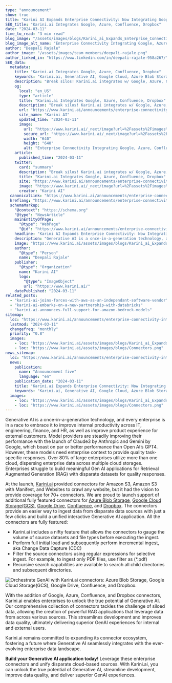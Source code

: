 ```yaml
---
type: "announcement"
show: true
title: "Karini AI Expands Enterprise Connectivity: Now Integrating Google, Azure, Confluence, and Dropbox"
SEO_title: "Karini.ai Integrates Google, Azure, Confluence, Dropbox"
date: "2024-03-11"
time_to_read: "3 min read"
blog_image: "/assets/images/blogs/Karini_ai_Expands_Enterprise_Connectivity.png"
blog_image_alt_name: "Enterprise Connectivity Integrating Google, Azure, Confluence, Dropbox"
author: "Deepali Rajale"
author_image: "/assets/images/team_members/deepali-rajale.png"
author_linked_in: "https://www.linkedin.com/in/deepali-rajale-958a267/"
SEO_data:
  metadata:
    title: "Karini.ai Integrates Google, Azure, Confluence, Dropbox"
    keywords: "Karini.ai, Generative AI, Google Cloud, Azure Blob Storage, Confluence, Dropbox, enterprise connectivity, RAG applications"
    description: "Break silos! Karini.ai integrates w/ Google, Azure, Confluence, Dropbox for enterprise GenAI apps. #NoCodeAI"
    og:
      local: "en_US"
      type: "article"
      title: "Karini.ai Integrates Google, Azure, Confluence, Dropbox"
      description: "Break silos! Karini.ai integrates w/ Google, Azure, Confluence, Dropbox for enterprise GenAI apps. #NoCodeAI"
      url: "https://www.karini.ai/announcements/enterprise-connectivity-integrating-google-azure-confluence-dropbox"
      site_name: "Karini AI"
      updated_time: "2024-03-11"
      image:
        url: "https://www.karini.ai/_next/image?url=%2Fassets%2Fimages%2Fblogs%2FKarini_ai_Expands_Enterprise_Connectivity.png&w=640&q=75"
        secure_url: "https://www.karini.ai/_next/image?url=%2Fassets%2Fimages%2Fblogs%2FKarini_ai_Expands_Enterprise_Connectivity.png&w=640&q=75"
        width: "640"
        height: "640"
        alt: "Enterprise Connectivity Integrating Google, Azure, Confluence, Dropbox"
    article:
      published_time: "2024-03-11"
    twitter:
      card: "summary"
      description: "Break silos! Karini.ai integrates w/ Google, Azure, Confluence, Dropbox for enterprise GenAI apps. #NoCodeAI"
      title: "Karini.ai Integrates Google, Azure, Confluence, Dropbox"
      site: "https://www.karini.ai/announcements/enterprise-connectivity-integrating-google-azure-confluence-dropbox"
      image: "https://www.karini.ai/_next/image?url=%2Fassets%2Fimages%2Fblogs%2FKarini_ai_Expands_Enterprise_Connectivity.png&w=640&q=75"
      creator: "Karini AI"
  canonicalLink: "https://www.karini.ai/announcements/enterprise-connectivity-integrating-google-azure-confluence-dropbox"
  hreflang: "https://www.karini.ai/announcements/enterprise-connectivity-integrating-google-azure-confluence-dropbox"
  schemaMarkup:
    "@context": "https://schema.org"
    "@type": "NewsArticle"
    mainEntityOfPage:
      "@type": "WebPage"
      "@id": "https://www.karini.ai/announcements/enterprise-connectivity-integrating-google-azure-confluence-dropbox"
    headline: "Karini AI Expands Enterprise Connectivity: Now Integrating Google, Azure, Confluence, and Dropbox"
    description: "Generative AI is a once-in-a-generation technology, and every enterprise is in a race to embrace it to improve internal productivity across IT, engineering, finance, and HR, as well as improve product experience for external customers."
    image: "https://www.karini.ai/assets/images/blogs/Karini_ai_Expands_Enterprise_Connectivity.png"
    author:
      "@type": "Person"
      name: "Deepali Rajale"
    publisher:
      "@type": "Organization"
      name: "Karini AI"
      logo:
        "@type": "ImageObject"
        url: "https://www.karini.ai/"
    datePublished: "2024-03-11"
related_posts:
  - "karini-ai-joins-forces-with-aws-as-an-independant-software-vendor"
  - "karini-ai-embarks-on-a-new-partnership-with-databricks"
  - "karini-ai-announces-full-support-for-amazon-bedrock-models"
sitemap:
  loc: "https://www.karini.ai/announcements/enterprise-connectivity-integrating-google-azure-confluence-dropbox"
  lastmod: "2024-03-11"
  changefreq: "monthly"
  priority: "0.8"
  images:
    - loc: "https://www.karini.ai/assets/images/blogs/Karini_ai_Expands_Enterprise_Connectivity.png"
    - loc: "https://www.karini.ai/assets/images/blogs/Connectors.png"
news_sitemap:
  loc: "https://www.karini.ai/announcements/enterprise-connectivity-integrating-google-azure-confluence-dropbox"
  news:
    publication:
      name: "Announcement five"
      language: "en"
    publication_date: "2024-03-11"
    title: "Karini.ai Expands Enterprise Connectivity: Now Integrating Google, Azure, Confluence, and Dropbox"
    keywords: "Karini.ai, Generative AI, Google Cloud, Azure Blob Storage, Confluence, Dropbox, enterprise connectivity, RAG applications"
  images:
    - loc: "https://www.karini.ai/assets/images/blogs/Karini_ai_Expands_Enterprise_Connectivity.png"
    - loc: "https://www.karini.ai/assets/images/blogs/Connectors.png"
---
```


Generative AI is a once-in-a-generation technology, and every enterprise is in a race to embrace it to improve internal productivity across IT, engineering, finance, and HR, as well as improve product experience for external customers. Model providers are steadily improving their performance with the launch of Claude3 by Anthropic and Gemini by Google, which boast on par or better performance than Open AI’s GPT4. However, these models need enterprise context to provide quality task-specific responses. Over 80% of large enterprises utilize more than one cloud, dispersing enterprise data across multiple cloud storages. Enterprises struggle to build meaningful Gen AI applications for Retrieval Augmented Generation (RAG) with disparate datasets for quality responses.

At the launch, [Karini.ai](https://www.karini.ai/) provided connectors for Amazon S3, Amazon S3 with Manifest, and Websites to crawl any website, but it had the vision to provide coverage for 70+ connectors. We are proud to launch support of additional fully featured connectors for [Azure Blob Storage](https://azure.microsoft.com/en-us/products/storage/blobs/?ef_id=_k_CjwKCAiA6KWvBhAREiwAFPZM7lVL1o7SOKpQHtOcj2dqcEnNBfblza5o0hVWFPN10qheAfMb0qQUiBoCL10QAvD_BwE_k_&OCID=AIDcmm5edswduu_SEM__k_CjwKCAiA6KWvBhAREiwAFPZM7lVL1o7SOKpQHtOcj2dqcEnNBfblza5o0hVWFPN10qheAfMb0qQUiBoCL10QAvD_BwE_k_&gad_source=1&gclid=CjwKCAiA6KWvBhAREiwAFPZM7lVL1o7SOKpQHtOcj2dqcEnNBfblza5o0hVWFPN10qheAfMb0qQUiBoCL10QAvD_BwE), [Google Cloud Storage(GCS)](https://cloud.google.com/storage?hl=en), [Google Drive](https://www.google.com/drive/), [Confluence](https://www.atlassian.com/software/confluence?&aceid=&adposition=&adgroup=138055852541&campaign=18312196225&creative=656429477698&device=c&keyword=confluence&matchtype=e&network=g&placement=&ds_kids=p72969649871&ds_e=GOOGLE&ds_eid=700000001542923&ds_e1=GOOGLE&gad_source=1&gclid=CjwKCAiA6KWvBhAREiwAFPZM7pZfFBX2hs3Vu9VJgf6c3NQSrTr9oeyh3SniORJXb4h17uZ83goy-RoCBc4QAvD_BwE&gclsrc=aw.ds), and [Dropbox](https://www.dropbox.com/official-teams-page?_tk=paid_sem_goog_biz_b&_camp=18696674559&_kw=dropbox%7Ce&_ad=675882937149%7C%7Cc&gad_source=1&gclid=CjwKCAiA6KWvBhAREiwAFPZM7jvuZEtd4dUopO3txJWUUCWGAWONmxFHWqNOVUcqdh8X-nkqow9atRoCjiIQAvD_BwE). The connectors provide an easier way to ingest data from disparate data sources with just a few clicks and build a unified interactive Generative AI application. All the connectors are fully featured:

- Karini.ai includes a nifty feature that allows the connectors to gauge the volume of source datasets and file types before executing the ingest.
- Perform full initial load and subsequently perform incremental ingest, aka Change Data Capture (CDC)
- Filter the source connectors using regular expressions for selective ingest. For example, to ingest only PDF files, use filter as (\*.pdf)
- Recursive search capabilities are available to search all child directories and subsequent directories.

![Orchestrate GenAI with Karini.ai connectors: Azure Blob Storage, Google Cloud Storage(GCS), Google Drive, Confluence, and Dropbox.](/assets/images/blogs/connectors.png)

With the addition of Google, Azure, Confluence, and Dropbox connectors, Karini.ai enables enterprises to unlock the true potential of Generative AI. Our comprehensive collection of connectors tackles the challenge of siloed data, allowing the creation of powerful RAG applications that leverage data from across various sources. This streamlines development and improves data quality, ultimately delivering superior GenAI experiences for internal and external users.

Karini.ai remains committed to expanding its connector ecosystem, fostering a future where Generative AI seamlessly integrates with the ever-evolving enterprise data landscape.

**Build your Generative AI application today!** Leverage these enterprise connectors and unify disparate cloud-based sources. With Karini.ai, you can unlock the true potential of Generative AI, streamline development, improve data quality, and deliver superior GenAI experiences.
